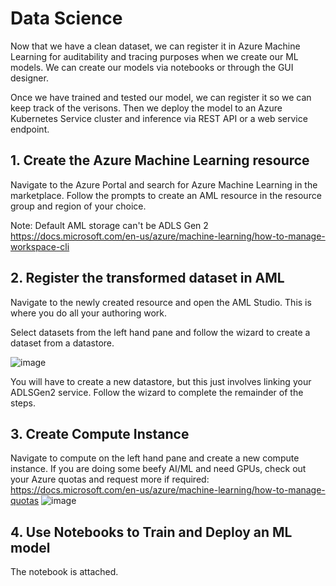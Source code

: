 # Data Science

Now that we have a clean dataset, we can register it in Azure Machine Learning for auditability and tracing purposes when we create our ML models. We can create our models via notebooks or through the GUI designer.

Once we have trained and tested our model, we can register it so we can keep track of the verisons. Then we deploy the model to an Azure Kubernetes Service cluster and inference via REST API or a web service endpoint.

## 1. Create the Azure Machine Learning resource

Navigate to the Azure Portal and search for Azure Machine Learning in the marketplace. Follow the prompts to create an AML resource in the resource group and region of your choice.

Note: Default AML storage can't be ADLS Gen 2 https://docs.microsoft.com/en-us/azure/machine-learning/how-to-manage-workspace-cli


## 2. Register the transformed dataset in AML

Navigate to the newly created resource and open the AML Studio. This is where you do all your authoring work.

Select datasets from the left hand pane and follow the wizard to create a dataset from a datastore. 

![image](https://user-images.githubusercontent.com/48265599/112593105-1f1b8f00-8e5b-11eb-970b-482e771bbeb7.png)

You will have to create a new datastore, but this just involves linking your ADLSGen2 service. Follow the wizard to complete the remainder of the steps.


## 3. Create Compute Instance

Navigate to compute on the left hand pane and create a new compute instance. If you are doing some beefy AI/ML and need GPUs, check out your Azure quotas and request more if required: https://docs.microsoft.com/en-us/azure/machine-learning/how-to-manage-quotas
![image](https://user-images.githubusercontent.com/48265599/112593358-7e799f00-8e5b-11eb-8d07-b2241c80fe6d.png)


## 4. Use Notebooks to Train and Deploy an ML model

The notebook is attached. 
